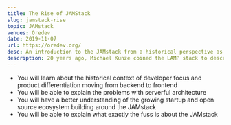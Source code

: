 ```yaml
---
title: The Rise of JAMStack
slug: jamstack-rise
topic: JAMstack
venues: Oredev
date: 2019-11-07
url: https://oredev.org/
desc: An introduction to the JAMstack from a historical perspective as the next evolution from LAMP and MEAN stacks
description: 20 years ago, Michael Kunze coined the LAMP stack to describe the success of open source architecture on the web, but it also betrayed the server-centric world of the time. 5 years ago, Val Karpov described the MEAN stack as a JavaScript centric alternative straddling frontend and backend worlds. A lot has happened since then. React rose to dominance, AWS Lambda started the Serverless movement, the "API economy" arose to serve developers, and Static Site Generators came back in a big way. What is driving this new stack of Javascript, APIs, and Markup?
---
```


- You will learn about the historical context of developer focus and product differentiation moving from backend to frontend
- You will be able to explain the problems with serverful architecture
- You will have a better understanding of the growing startup and open source ecosystem building around the JAMstack
- You will be able to explain what exactly the fuss is about the JAMstack
